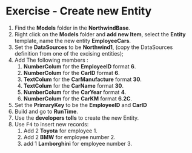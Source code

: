 ﻿# Exercise - Create new Entity

1.	Find the **Models** folder in the **NorthwindBase**.
2.	Right click on the **Models** folder and **add new Item**, select the **Entity** template, name the new entity **EmployeeCars**.
3. Set the **DataSources** to be **Northwind1**, (copy the DataSources definition from one of the excising entities);
4. Add The following members :  
    1. **NumberColum** for the **EmployeeID** format **6**.
    1. **NumberColum** for the **CarID** format **6**.
    1. **TextColum** for the **CarManufacture** format **30**.
    4. **TextColum** for the **CarName** format **30**.
    5. **NumberColum** for the **CarYear** format **4**.
    6. **NumberColum** for the **CarKM** format **6.2C**.
6.	Set the **PrimaryKey** to be the **EmployeeID** and **CarID**
7.  Build and go to **RunTime**.
8.  Use the **developers tolls** to create the new Entity.
9.  Use <kbd>F4</kbd> to insert new records: 
    1. Add 2 **Toyota** for employee 1.
    1. Add 2 **BMW** for employee number 2.
    3. add 1 **Lamborghini** for employee number 3.